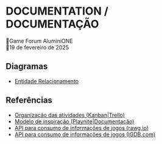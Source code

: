 # DOCUMENTATION / DOCUMENTAÇÃO
🚩Game Forum AluminiONE<br>
📅19 de fevereiro de 2025<br>

## Diagramas
- [Entidade Relacionamento](https://lucid.app/lucidchart/66ab6da0-d355-49c9-ae96-d2ee65a3f6b6/edit?invitationId=inv_4ec70197-0727-4fbc-bafb-0b53ea9ef7c8)

## Referências
- [Organização das atividades (Kanban|Trello)](https://trello.com/b/MgbfseLr/forum-hub-de-jogos)
- [Modelo de inspiração (Playnite|Documentação)](https://api.playnite.link/docs/api/index.html)
- [API para consumo de informações de jogos (rawg.io)](https://rawg.io/)
- [API para consumo de informações de jogos (IGDB.com)](https://www.igdb.com/)
